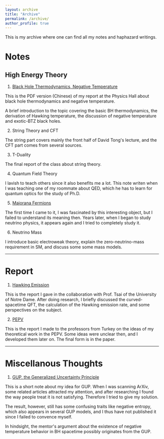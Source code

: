 ```yaml
---
layout: archive
title: "Archive"
permalink: /archive/
author_profile: true
---
```


This is my archive where one can find all my notes and haphazard writings. 

# Notes
## High Energy Theory 
1. [Black Hole Thermodynamics, Negative Temperature](../files/BH-T.pdf)


This is the PDF version (Chinese) of my report at the Physics Hall about black hole thermodynamics and negative temperature. 

A brief introduction to the topic covering the basic BH thermodynamics, the derivation of Hawking temperature, the discussion of negative temperature and exotic-BTZ black holes. 
 

2. String Theory and CFT

The string part covers mainly the front half of David Tong's lecture, and the CFT part comes from several sources. 

3. T-Duality

The final report of the class about string theory. 

4. Quantum Field Theory

I lavish to teach others since it also benefits me a lot. This note writen when I was teaching one of my roommate about QED, which he has to learn for quantum optics for the study of Ph.D.

5. [Majorana Fermions](../files/majorana.pdf)

The first time I came to it, I was fascinated by this interesting object, but I failed to understand its meaning then. Years later, when I began to study neutrino physics, it appears again and I tried to completely study it. 

6. Neutrino Mass 

I introduce basic electroweak theory, explain the zero-neutrino-mass requirement in SM, and discuss some some mass models. 

---
# Report
1. [Hawking Emission](../files/hawkingppt.pdf)

This is the report I gave in the collaboration with Prof. Tsai of the University of Notre Dame. After doing research, I briefly discussed the curved-spacetime QFT, the calculation of the Hawking emission rate, and some perspectives on the subject.  

2. [PEPV](../files/pepv.pdf)

This is the report I made to the professors from Turkey on the ideas of my theoretical work in the PEPV. Some ideas were unclear then, and I developed them later on. The final form is in the paper. 



---

# Miscellanous Thoughts 
1. [GUP, the Generalized Uncertainty Principle](../files/GUP.pdf)

This is a short note about my idea for GUP. When I was scanning ArXiv, some related articles attracted my attention, and after researching I found the way people treat it is not satisfying. Therefore I tried to give my solution. 

The result, however, still has some confusing traits like negative entropy, which also appears in several GUP models, and I thus have not published it since I failed to convence myself. 

In hindsight, the mentor's argument about the existence of negative temperature behavior in BH spacetime possibly originates from the GUP. 
